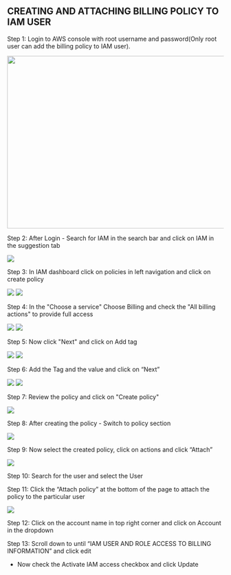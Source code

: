 ## CREATING AND ATTACHING BILLING POLICY TO IAM USER

Step 1: Login to AWS console with root username and password(Only root user can add the billing policy to IAM user).

<img src="https://i.ibb.co/PcSgB9c/bill-1.png" width="700" height="400">

Step 2: After Login - Search for IAM in the search bar and click on IAM in the suggestion tab

<img src="https://i.ibb.co/3yzkFTW/bill-2.png"> 

Step 3: In IAM dashboard click on policies in left navigation and click on create policy

<img src="https://i.ibb.co/jRzthhC/bill-3.png">

<img src="https://i.ibb.co/tm3pYKs/bill-4.png">

Step 4: In the "Choose a service" Choose Billing and check the "All billing actions" to provide full access

<img src="https://i.ibb.co/1fLMBZM/bill-5.png">
 
<img src="https://i.ibb.co/k8wd0LQ/bill-6.png">

Step 5: Now click "Next" and click on Add tag

<img src="https://i.ibb.co/StBqtwJ/bill-7.png">
 
<img src="https://i.ibb.co/bvX5Hk1/bill-8.png">
 
Step 6: Add the Tag and the value and click on “Next”

<img src="https://i.ibb.co/2kFL8h9/bill-9.png">

<img src="https://i.ibb.co/9tn6Fbd/bill-10.png">

Step 7: Review the policy and click on "Create policy"

<img src="https://i.ibb.co/6nT60p0/bill-11.png">

Step 8:  After creating the policy - Switch to policy section

<img src="https://i.ibb.co/Wzp0p37/bill-12.png">

Step 9: Now select the created policy, click on  actions and click “Attach”

<img src="https://i.ibb.co/hVc7MVm/bill-13.png">

Step 10: Search for the user and select the User

Step 11: Click the “Attach policy” at the bottom of the page to attach the policy to the particular user
 
<img src="https://i.ibb.co/jLNyZx4/bill-14.png">

Step 12: Click on the account name in top right corner and click on Account in the dropdown 

Step 13: Scroll down to until “IAM USER AND ROLE ACCESS TO BILLING INFORMATION” and click edit
-	Now check the Activate IAM access checkbox and click Update
